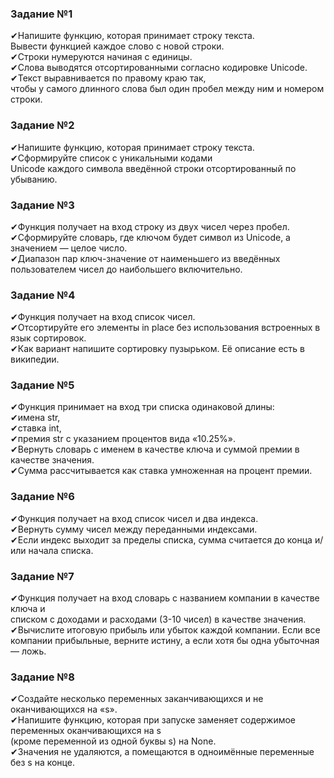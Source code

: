 ### Задание №1
✔Напишите функцию, которая принимает строку текста.  
Вывести функцией каждое слово с новой строки.  
✔Строки нумеруются начиная с единицы.  
✔Слова выводятся отсортированными согласно кодировке Unicode.  
✔Текст выравнивается по правому краю так,  
чтобы у самого длинного слова был один пробел между ним и номером строки.

### Задание №2 
✔Напишите функцию, которая принимает строку текста.  
✔Сформируйте список с уникальными кодами  
Unicode каждого символа введённой строки отсортированный по убыванию.

### Задание №3 
✔Функция получает на вход строку из двух чисел через пробел.  
✔Сформируйте словарь, где ключом будет символ из Unicode, а значением — целое число.  
✔Диапазон пар ключ-значение от наименьшего из введённых пользователем чисел 
до наибольшего включительно.

### Задание №4 
✔Функция получает на вход список чисел.  
✔Отсортируйте его элементы in place без использования встроенных в язык сортировок.  
✔Как вариант напишите сортировку пузырьком. Её описание есть в википедии.

### Задание №5 
✔Функция принимает на вход три списка одинаковой длины:  
✔имена str,  
✔ставка int,  
✔премия str с указанием процентов вида «10.25%».   
✔Вернуть словарь с именем в качестве ключа и суммой премии в качестве значения.  
✔Сумма рассчитывается как ставка умноженная на процент премии. 

### Задание №6  
✔Функция получает на вход список чисел и два индекса.  
✔Вернуть сумму чисел между переданными индексами.  
✔Если индекс выходит за пределы списка, сумма считается до конца и/или начала списка. 

### Задание №7 
✔Функция получает на вход словарь с названием компании в качестве ключа и  
списком с доходами и расходами (3-10 чисел) в качестве значения.  
✔Вычислите итоговую прибыль или убыток каждой компании. 
Если все компании прибыльные, верните истину, а если хотя бы одна убыточная — ложь.  

### Задание №8 
✔Создайте несколько переменных заканчивающихся и не оканчивающихся на «s».  
✔Напишите функцию, которая при запуске заменяет содержимое переменных оканчивающихся на s  
(кроме переменной из одной буквы s) на None.  
✔Значения не удаляются, а помещаются в одноимённые переменные без s на конце.